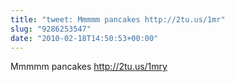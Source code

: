 ```yaml
---
title: "tweet: Mmmmm pancakes http://2tu.us/1mr"
slug: "9286253547"
date: "2010-02-18T14:50:53+00:00"
---
```

Mmmmm pancakes http://2tu.us/1mry